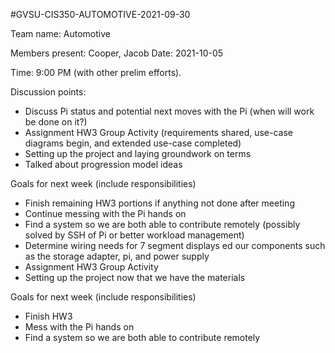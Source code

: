 #GVSU-CIS350-AUTOMOTIVE-2021-09-30

Team name:
Automotive

Members present:
Cooper,
Jacob
Date:
2021-10-05

Time:
9:00 PM (with other prelim efforts).

Discussion points:

* Discuss Pi status and potential next moves with the Pi (when will work be done on it?)
* Assignment HW3 Group Activity (requirements shared, use-case diagrams begin, and extended use-case completed)
* Setting up the project and laying groundwork on terms
* Talked about progression model ideas

Goals for next week (include responsibilities)

* Finish remaining HW3 portions if anything not done after meeting
* Continue messing with the Pi hands on
* Find a system so we are both able to contribute remotely (possibly solved by SSH of Pi or better workload management)
* Determine wiring needs for 7 segment displays
ed our components such as the storage adapter, pi, and power supply
* Assignment HW3 Group Activity
* Setting up the project now that we have the materials

Goals for next week (include responsibilities)

* Finish HW3
* Mess with the Pi hands on
* Find a system so we are both able to contribute remotely

